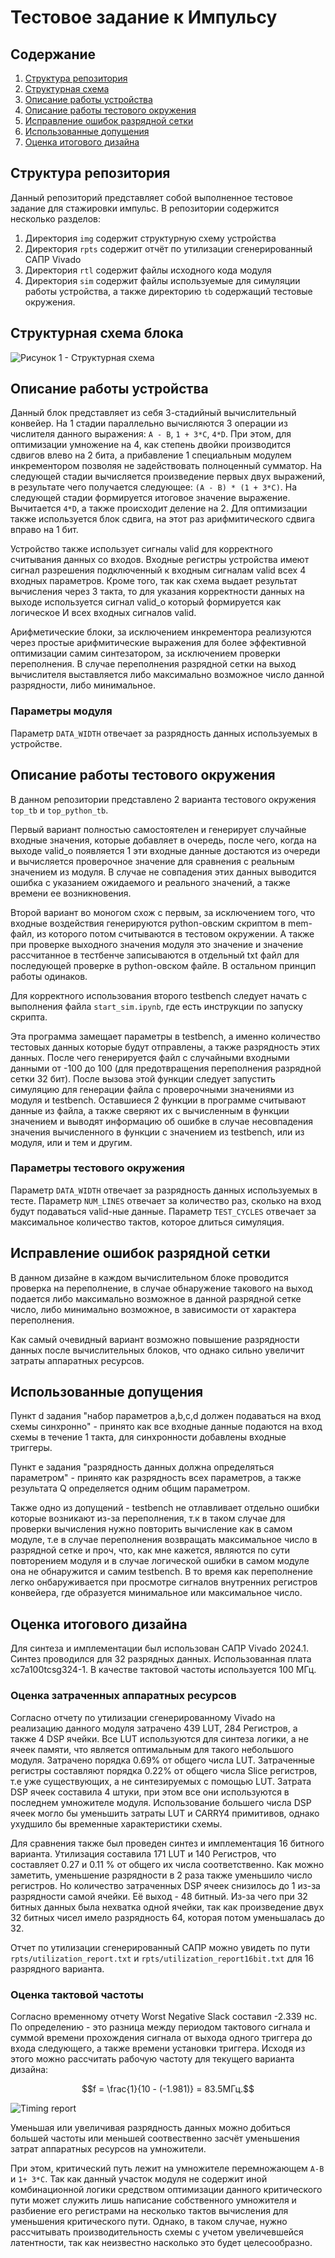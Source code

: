 # Тестовое задание к Импульсу

## Содержание

1. [Структура репозитория](#структура-репозитория)
2. [Структурная схема]( #структурная-схема-блока )
3. [Описание работы устройства]( #описание-работы-устройства )
4. [Описание работы тестового окружения](#описание-работы-тестового-окружения)
5. [Исправление ошибок разрядной сетки](#исправление-ошибок-разрядной-сетки)
6. [Использованные допущения](#использованные-допущения)
7. [Оценка итогового дизайна](#оценка-итогового-дизайна)

## Структура репозитория

Данный репозиторий представляет собой выполненное тестовое задание для стажировки импульс. В репозитории содержится несколько разделов:

1) Директория `img` содержит структурную схему устройства
2) Директория `rpts` содержит отчёт по утилизации сгенерированный САПР Vivado
3) Директория `rtl` содержит файлы исходного кода модуля
4) Директория `sim` содержит файлы используемые для симуляции работы устройства, а также директорию `tb` содержащий тестовые окружения.

## Структурная схема блока

![Рисунок 1 - Структурная схема](img/block_scheme.jpg "Рисунок 1 - Структурная схема блока")

## Описание работы устройства

Данный блок представляет из себя 3-стадийный вычислительный конвейер. На 1 стадии параллельно вычисляются 3 операции из числителя данного выражения: `A - B`, `1 + 3*C`, `4*D`. При этом, для оптимизации умножение на 4, как степень двойки производится сдвигов влево на 2 бита, а прибавление 1 специальным модулем инкрементором позволяя не задействовать полноценный сумматор. На следующей стадии вычисляется произведение первых двух выражений, в результате чего получается следующее: `(A - B) * (1 + 3*C)`. На следующей стадии формируется итоговое значение выражение. Вычитается `4*D`, а также происходит деление на 2. Для оптимизации также используется блок сдвига, на этот раз арифмитического сдвига вправо на 1 бит.

Устройство также использует сигналы valid для корректного считывания данных со входов. Входные регистры устройства имеют сигнал разрешения подключенный к входным сигналам valid всех 4 входных параметров. Кроме того, так как схема выдает результат вычисления через 3 такта, то для указания корректности данных на выходе используется сигнал valid_o который формируется как логическое И всех входных сигналов valid.

Арифметические блоки, за исключением инкрементора реализуются через простые арифмитические выражения для более эффективной оптимизации самим синтезатором, за исключением проверки переполнения. В случае переполнения разрядной сетки на выход вычислителя выставляется либо максимально возможное число данной разрядности, либо минимальное.

### Параметры модуля

Параметр `DATA_WIDTH` отвечает за разрядность данных используемых в устройстве.

## Описание работы тестового окружения

В данном репозитории представлено 2 варианта тестового окружения `top_tb` и `top_python_tb`. 

Первый вариант полностью самостоятелен и генерирует случайные входные значения, которые добавляет в очередь, после чего, когда на выходе valid_o появляется 1 эти входные данные достаются из очереди и вычисляется проверочное значение для сравнения с реальным значением из модуля. В случае не совпадения этих данных выводится ошибка с указанием ожидаемого и реального значений, а также времени ее возникновения.

Второй вариант во моногом схож с первым, за исключением того, что входные воздействия генерируются python-овским скриптом в mem-файл, из которого потом считываются в тестовом окружении. А также при проверке выходного значения модуля это значение и значение рассчитанное в тестбенче записываются в отдельный txt файл для последующей проверке в python-овском файле. В остальном принцип работы одинаков.

Для корректного использования второго testbench следует начать с выполнения файла `start_sim.ipynb`, где есть инструкции по запуску скрипта.

Эта программа замещает параметры в testbench, а именно количество тестовых данных которые будут отправлены, а также разрядность этих данных. После чего генерируется файл с случайными входными данными от -100 до 100 (для предотвращения переполнения разрядной сетки 32 бит). После вызова этой функции следует запустить симуляцию для генерации файла с проверочными значениями из модуля и testbench. Оставшиеся 2 функции в программе считывают данные из файла, а также сверяют их с вычисленным в функции значением и выводят информацию об ошибке в случае несовпадения значения вычисленного в функции с значением из testbench, или из модуля, или и тем и другим. 

### Параметры тестового окружения

Параметр `DATA_WIDTH` отвечает за разрядность данных используемых в тесте. 
Параметр `NUM_LINES` отвечает за количество раз, сколько на вход будут подаваться valid-ные данные.
Параметр `TEST_CYCLES` отвечает за максимальное количество тактов, которое длиться симуляция.


## Исправление ошибок разрядной сетки

В данном дизайне в каждом вычислительном блоке проводится проверка на переполнение, в случае обнаружение такового на выход подается либо максимально возможное в данной разрядной сетке число, либо минимально возможное, в зависимости от характера переполнения.

Как самый очевидный вариант возможно повышение разрядности данных после вычислительных блоков, что однако сильно увеличит затраты аппаратных ресурсов.

## Использованные допущения

Пункт d задания "набор параметров a,b,c,d должен подаваться на вход схемы синхронно" - принято как все входные данные подаются на вход схемы в течение 1 такта, для синхронности добавлены входные триггеры.

Пункт е задания "разрядность данных должна определяться параметром" - принято как разрядность всех параметров, а также результата Q определяется одним общим параметром.

Также одно из допущений - testbench не отлавливает отдельно ошибки которые возникают из-за переполнения, т.к в таком случае для проверки вычисления нужно повторить вычисление как в самом модуле, т.е в случае переполнения возвращать максимальное число в разрядной сетке и проч, что, как мне кажется, являются по сути повторением модуля и в случае логической ошибки в самом модуле она не обнаружится и самим testbench. В то время как переполнение легко онбаруживается при просмотре сигналов внутренних регистров конвейера, где образуется минимальное или максимальное число.

## Оценка итогового дизайна

Для синтеза и имплементации был использован САПР Vivado 2024.1. Синтез проводился для 32 разрядных данных. Использованная плата xc7a100tcsg324-1. В качестве тактовой частоты используется 100 МГц.

### Оценка затраченных аппаратных ресурсов

Согласно отчету по утилизации сгенерированному Vivado на реализацию данного модуля затрачено 439 LUT, 284 Регистров, а также 4 DSP ячейки. Все LUT используются для синтеза логики, а не ячеек памяти, что является оптимальным для такого небольшого модуля. Затрачено порядка 0.69% от общего числа LUT. Затраченные регистры составляют порядка 0.22% от общего числа Slice регистров, т.е уже существующих, а не синтезируемых с помощью LUT. Затрата DSP ячеек составила 4 штуки, при этом все они используются в последнем умножителе модуля. Использование большего числа DSP ячеек могло бы уменьшить затраты LUT и CARRY4 примитивов, однако ухудшило бы временные характеристики схемы.

Для сравнения также был проведен синтез и имплементация 16 битного варианта. Утилизация составила 171 LUT и 140 Регистров, что составляет 0.27 и 0.11 % от общего их числа соответственно. Как можно заметить, уменьшение разрядности в 2 раза также уменьшило число регистров. Но количество затраченных DSP ячеек снизилось до 1 из-за разрядности самой ячейки. Её выход - 48 битный. Из-за чего при 32 битных данных была нехватка одной ячейки, так как произведение двух 32 битных чисел имело разрядность 64, которая потом уменьшалась до 32. 

Отчет по утилизации сгенерированный САПР можно увидеть по пути `rpts/utilization_report.txt` и `rpts/utilization_report16bit.txt` для 16 разрядного варианта.

### Оценка тактовой частоты 

Согласно временному отчету Worst Negative Slack составил -2.339 нс. По определению - это разница между периодом тактового сигнала и суммой времени прохождения сигнала от выхода одного триггера до входа следующего, а также времени установки триггера. Исходя из этого можно рассчитать рабочую частоту для текущего варианта дизайна:

$$f = \frac{1}{10 - (-1.981)} = 83.5МГц.$$  

![Timing report](img/image.png)

Уменьшая или увеличивая разрядность данных можно добиться большей частоты или меньшей соотвественно засчёт уменьшения затрат аппаратных ресурсов на умножители.

При этом, критический путь лежит на умножителе перемножающем `A-B` и `1+ 3*C`. Так как данный участок модуля не содержит иной комбинационной логики средством оптимизации данного критического пути может служить лишь написание собственного умножителя и разбиение его регистрами на несколько тактов вычисления для уменьшения критического пути. Однако, в таком случае, нужно рассчитывать производительность схемы с учетом увеличевшейся латентности, так как неизвестно насколько это будет целесообразно.